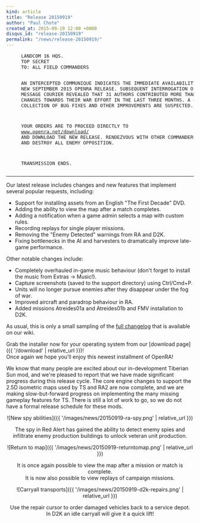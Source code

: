 ```yaml
---
kind: article
title: "Release 20150919"
author: "Paul Chote"
created_at: 2015-09-19 12:00 +0000
disqus_id: "release-20150919"
permalink: "/news/release-20150919/"
---
```


<div style="margin-left:40px; font-size: 0.9em;">
<pre>
LANDCOM 16 HQS.
TOP SECRET
TO: ALL FIELD COMMANDERS

AN INTERCEPTED COMMUNIQUE INDICATES THE IMMEDIATE AVAILABILITY OF A
NEW SEPTEMBER 2015 OPENRA RELEASE.  SUBSEQUENT INTERROGATION OF THE
MESSAGE COURIER REVEALED THAT 31 AUTHORS CONTRIBUTED MORE THAN 1150
CHANGES TOWARDS THEIR WAR EFFORT IN THE LAST THREE MONTHS.  A LARGE
COLLECTION OF BUG FIXES AND OTHER IMPROVEMENTS ARE SUSPECTED.

YOUR ORDERS ARE TO PROCEED DIRECTLY TO <a href="{{ '/download' | relative_url }}">www.openra.net/download/</a> AND
DOWNLOAD THE NEW RELEASE.  RENDEZVOUS WITH OTHER COMMANDERS IN-GAME
AND DESTROY ALL ENEMY OPPOSITION.

TRANSMISSION ENDS.
</pre>
</div>
<hr />

Our latest release includes changes and new features that implement several popular requests, including:

* Support for installing assets from an English "The First Decade" DVD.
* Adding the ability to view the map after a match completes.
* Adding a notification when a game admin selects a map with custom rules.
* Recording replays for single player missions.
* Removing the "Enemy Detected" warnings from RA and D2K.
* Fixing bottlenecks in the AI and harvesters to dramatically improve late-game performance.

Other notable changes include:

* Completely overhauled in-game music behaviour (don't forget to install the music from Extras &rarr; Music!).
* Capture screenshots (saved to the support directory) using Ctrl/Cmd+P.
* Units will no longer pursue enemies after they disappear under the fog of war.
* Improved aircraft and paradrop behaviour in RA.
* Added missions Atreides01a and Atreides01b and FMV installation to D2K.

As usual, this is only a small sampling of the [full changelog](http://changelog.openra.net) that is available on our wiki.

Grab the installer now for your operating system from our [download page]({{ '/download' | relative_url }})!<br />
Once again we hope you’ll enjoy this newest installment of OpenRA!

We know that many people are excited about our in-development Tiberian Sun mod, and we're pleased to report that we have made significant progress during this release cycle.  The core engine changes to support the 2.5D isometric maps used by TS and RA2 are now complete, and we are making slow-but-forward progress on implementing the many missing gameplay features for TS.  There is still a lot of work to go, so we do not have a formal release schedule for these mods.

<div style="text-align:center" markdown="1">

![New spy abilities]({{ '/images/news/20150919-ra-spy.png' | relative_url }})
<p>The spy in Red Alert has gained the ability to detect enemy spies and<br />infiltrate enemy production buildings to unlock veteran unit production.</p>

![Return to map]({{ '/images/news/20150919-returntomap.png' | relative_url }})
<p>It is once again possible to view the map after a mission or match is complete.<br />It is now also possible to view replays of campaign missions.</p>

![Carryall transports]({{ '/images/news/20150919-d2k-repairs.png' | relative_url }})
<p>Use the repair cursor to order damaged vehicles back to a service depot.<br />In D2K an idle carryall will give it a quick lift!</p>

</div>
